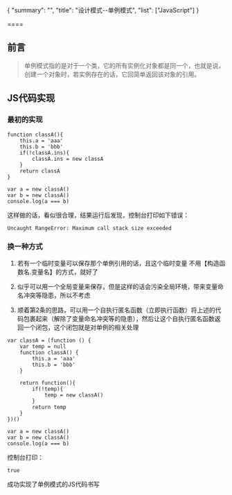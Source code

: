 {
    "summary": "",
    "title": "设计模式--单例模式",
    "list": ["JavaScript"]
}

====

## 前言 
> 单例模式指的是对于一个类，它的所有实例化对象都是同一个，也就是说，创建一个对象时，若实例存在的话，它回简单返回该对象的引用。

## JS代码实现

### 最初的实现

```
function classA(){
	this.a = 'aaa'
    this.b = 'bbb'
	if(!classA.ins){
		classA.ins = new classA
	}
	return classA
}

var a = new classA()
var b = new classA()
console.log(a === b)

```
这样做的话，看似很合理，结果运行后发现，控制台打印如下错误：
```
Uncaught RangeError: Maximum call stack size exceeded
```

### 换一种方式
1. 若有一个临时变量可以保存那个单例引用的话，且这个临时变量
不用【构造函数名.变量名】的方式，就好了

2. 似乎可以用一个全局变量来保存，但是这样的话会污染全局环境，带来变量命名冲突等隐患，所以不考虑

3. 顺着第2条的思路，可以用一个自执行匿名函数（立即执行函数）将上述的代码包裹起来（解除了变量命名冲突等的隐患），然后让这个自执行匿名函数返回一个闭包，这个闭包就是对单例的相关处理

```
var classA = (function () {
    var temp = null
    function classA() {
        this.a = 'aaa'
        this.b = 'bbb'
    }
    
    return function(){
        if(!temp){
            temp = new classA()
        }
        return temp
    }
})()

var a = new classA()
var b = new classA()
console.log(a === b)
```

控制台打印：
```
true
```

成功实现了单例模式的JS代码书写